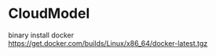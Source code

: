 ﻿# CloudModel
binary install docker  
 https://get.docker.com/builds/Linux/x86_64/docker-latest.tgz
